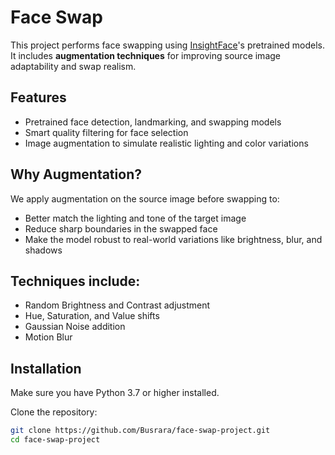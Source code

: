 # Face Swap 

This project performs face swapping using [InsightFace](https://github.com/deepinsight/insightface)'s pretrained models. It includes **augmentation techniques** for improving source image adaptability and swap realism.

## Features
- Pretrained face detection, landmarking, and swapping models
- Smart quality filtering for face selection
- Image augmentation to simulate realistic lighting and color variations

## Why Augmentation?
We apply augmentation on the source image before swapping to:
- Better match the lighting and tone of the target image
- Reduce sharp boundaries in the swapped face
- Make the model robust to real-world variations like brightness, blur, and shadows

## Techniques include:
- Random Brightness and Contrast adjustment
- Hue, Saturation, and Value shifts
- Gaussian Noise addition
- Motion Blur

## Installation

Make sure you have Python 3.7 or higher installed.

Clone the repository:

```bash
git clone https://github.com/Busrara/face-swap-project.git
cd face-swap-project





